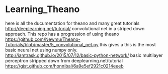 # Learning_Theano
here is all the ducumentation for theano and many great tutorials
http://deeplearning.net/tutorial/
convolutional net in a striped down approach. This repo has a progression of using theano
https://github.com/Newmu/Theano-Tutorials/blob/master/5_convolutional_net.py this gives a 
this is the most basic neural net using numpy only.
http://iamtrask.github.io/2015/07/12/basic-python-network/
basic multilayer perceptron stripped down from deeplearning.net/tutorial
https://gist.github.com/honnibal/6a9e5ef2921c0214eeeb
